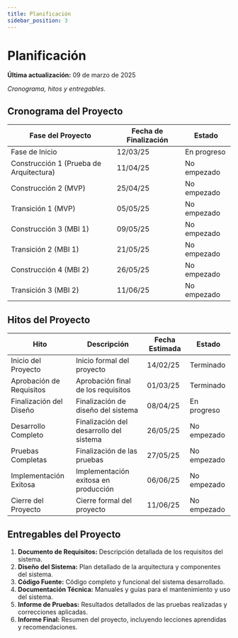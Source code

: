 ```yaml
---
title: Planificación
sidebar_position: 3
---
```


# Planificación

**Última actualización:** 09 de marzo de 2025

_Cronograma, hitos y entregables._

## Cronograma del Proyecto


| Fase del Proyecto                       | Fecha de Finalización | Estado      |
| --------------------------------------- | --------------------- | ----------- |
| Fase de Inicio                          | 12/03/25              | En progreso |
| Construcción 1 (Prueba de Arquitectura) | 11/04/25              | No empezado |
| Construcción 2 (MVP)                    | 25/04/25              | No empezado |
| Transición 1 (MVP)                      | 05/05/25              | No empezado |
| Construcción 3 (MBI 1)                  | 09/05/25              | No empezado |
| Transición 2 (MBI 1)                    | 21/05/25              | No empezado |
| Construcción 4 (MBI 2)                  | 26/05/25              | No empezado |
| Transición 3 (MBI 2)                    | 11/06/25              | No empezado |


## Hitos del Proyecto


| Hito                     | Descripción                             | Fecha Estimada | Estado      |
| ------------------------ | --------------------------------------- | -------------- | ----------- |
| Inicio del Proyecto      | Inicio formal del proyecto              | 14/02/25       | Terminado   |
| Aprobación de Requisitos | Aprobación final de los requisitos      | 01/03/25       | Terminado   |
| Finalización del Diseño  | Finalización de diseño del sistema      | 08/04/25       | En progreso |
| Desarrollo Completo      | Finalización del desarrollo del sistema | 26/05/25       | No empezado |
| Pruebas Completas        | Finalización de las pruebas             | 27/05/25       | No empezado |
| Implementación Exitosa   | Implementación exitosa en producción    | 06/06/25       | No empezado |
| Cierre del Proyecto      | Cierre formal del proyecto              | 11/06/25       | No empezado |


## Entregables del Proyecto

1. **Documento de Requisitos:** Descripción detallada de los requisitos del sistema.
2. **Diseño del Sistema:** Plan detallado de la arquitectura y componentes del sistema.
3. **Código Fuente:** Código completo y funcional del sistema desarrollado.
4. **Documentación Técnica:** Manuales y guías para el mantenimiento y uso del sistema.
5. **Informe de Pruebas:** Resultados detallados de las pruebas realizadas y correcciones aplicadas.
6. **Informe Final:** Resumen del proyecto, incluyendo lecciones aprendidas y recomendaciones.
